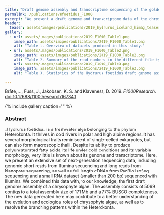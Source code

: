 ```yaml
---
title: "Draft genome assembly and transcriptome sequencing of the golden algae Hydrurus foetidus (Chrysophyceae)"
permalink: /publications/Hfoetidus_F1000
excerpt: "We present a draft genome and transcriptome data of the chrysophyte Hydrurus foetidus."
header:
  teaser: assets/images/publications/2019_hydrurus_iceland_himag_teaser.jpg
gallery:
  - url: assets/images/publications/2019_F1000_Table1.png
    image_path: assets/images/publications/2019_F1000_Table1.png
    alt: "Table 1. ﻿Overview of datasets produced in this study."
  - url: assets/images/publications/2019_F1000_Table2.png
    image_path: assets/images/publications/2019_F1000_Table2.png
    alt: "Table 2. ﻿Summary of the read numbers in the different file types of the IsoSeq data set."
  - url: assets/images/publications/2019_F1000_Table3.png
    image_path: assets/images/publications/2019_F1000_Table3.png
    alt: "Table 3. ﻿Statistics of the Hydrurus foetidus draft genome assembly."

---
```


Bråte, J., Fuss, J., Jakobsen. K. S. and Klaveness, D. 2019. *F1000Research*. [doi:﻿10.12688/f1000research.16734.1](https://f1000research.com/articles/8-401/v1)

{% include gallery caption="" %}


<h3>Abstract</h3>
_Hydrurus foetidus_ is a freshwater alga belonging to the phylum Heterokonta. It thrives in cold rivers in polar and high alpine regions. It has several morphological traits reminiscent of single-celled eukaryotes, but can also form macroscopic thalli. Despite its ability to produce polyunsaturated fatty acids, its life under cold conditions and its variable morphology, very little is known about its genome and transcriptome. Here, we present an extensive set of next-generation sequencing data, including genomic short reads from Illumina sequencing and long reads from Nanopore sequencing, as well as full length cDNAs from PacBio IsoSeq sequencing and a small RNA dataset (smaller than 200 bp) sequenced with Illumina. We combined this data with, to our knowledge, the first draft genome assembly of a chrysophyte algae. The assembly consists of 5069 contigs to a total assembly size of 171 Mb and a 77% BUSCO completeness. The new data generated here may contribute to a better understanding of the evolution and ecological roles of chrysophyte algae, as well as to resolve the branching patterns within the Heterokonta.
